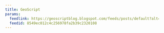 ```yaml
---
title: GeoScript
params:
  feedlink: https://geoscriptblog.blogspot.com/feeds/posts/default?alt=rss
  feedid: 8549ec012c4c256978fa2b39c2320108
---
```


